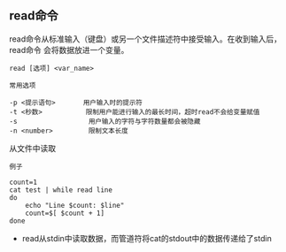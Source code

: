 ## read命令
read命令从标准输入（键盘）或另一个文件描述符中接受输入。在收到输入后，read命令
会将数据放进一个变量。

    read [选项] <var_name>
    
`常用选项`  
    
    -p <提示语句>       用户输入时的提示符
    -t <秒数>           限制用户能进行输入的最长时间，超时read不会给变量赋值
    -s                  用户输入的字符与字符数量都会被隐藏
    -n <number>         限制文本长度
    
从文件中读取

`例子`

    count=1 
    cat test | while read line 
    do 
        echo "Line $count: $line" 
        count=$[ $count + 1] 
    done
    
* read从stdin中读取数据，而管道符将cat的stdout中的数据传递给了stdin